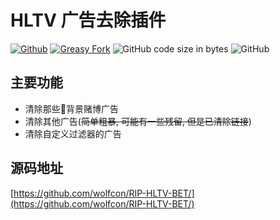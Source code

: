 # HLTV 广告去除插件

[![Github](https://img.shields.io/github/stars/wolfcon/RIP-HLTV-BET?label=Star&style=social)](https://github.com/wolfcon/RIP-HLTV-BET) [![Greasy Fork](https://img.shields.io/badge/Greasy%20Fork-RIP%20HLTV%20BET-brightgreen)](https://greasyfork.org/zh-CN/scripts/423484-rip-hltv-bet) ![GitHub code size in bytes](https://img.shields.io/github/languages/code-size/wolfcon/RIP-HLTV-BET) ![GitHub](https://img.shields.io/github/license/wolfcon/RIP-HLTV-BET)

## 主要功能

- 清除那些🤮背景赌博广告
- 清除其他广告(~~简单粗暴, 可能有一些残留, 但是已清除链接~~)
- 清除自定义过滤器的广告

## 源码地址

[https://github.com/wolfcon/RIP-HLTV-BET/](https://github.com/wolfcon/RIP-HLTV-BET/)